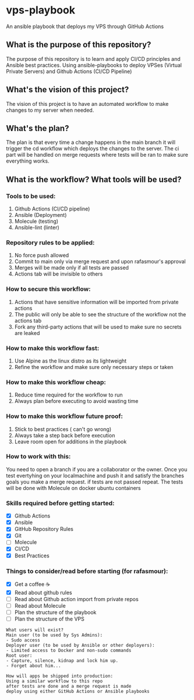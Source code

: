 # vps-playbook
An ansible playbook that deploys my VPS through GitHub Actions

## What is the purpose of this repository?
The purpose of this repository is to learn and apply CI/CD principles and Ansible best practices. 
Using ansible-playbooks to deploy VPSes (Virtual Private Servers) and Github Actions (CI/CD Pipeline)

## What's the vision of this project?
The vision of this project is to have an automated workflow to make changes to my server when needed.

## What's the plan?
The plan is that every time a change happens in the main branch it will trigger the cd workflow which deploys the changes to the server.
The ci part will be handled on merge requests where tests will be ran to make sure everything works.

## What is the workflow? What tools will be used?
### Tools to be used:
  1. Github Actions (CI/CD pipeline)
  2. Ansible (Deployment)
  3. Molecule (testing)
  4. Ansible-lint (linter)

### Repository rules to be applied:
  1. No force push allowed
  2. Commit to main only via merge request and upon rafasmour's approval
  3. Merges will be made only if all tests are passed
  4. Actions tab will be invisible to others

### How to secure this workflow:
  1. Actions that have sensitive information will be imported from private actions
  2. The public will only be able to see the structure of the workflow not the actions tab
  3. Fork any third-party actions that will be used to make sure no secrets are leaked

### How to make this workflow fast:
  1. Use Alpine as the linux distro as its lightweight
  2. Refine the workflow and make sure only necessary steps or taken

### How to make this workflow cheap:
  1. Reduce time required for the workflow to run
  2. Always plan before executing to avoid wasting time

### How to make this workflow future proof:
  1. Stick to best practices ( can't go wrong)
  2. Always take a step back before execution
  3. Leave room open for additions in the playbook

### How to work with this:
You need to open a branch if you are a collaborator or the owner. Once you test evertyhing on your localmachine and push it and satisfy the branches goals you make a merge request. if tests are not passed repeat.
The tests will be done with Molecule on docker ubuntu containers

### Skills required before getting started:
 - [X] Github Actions
 - [X] Ansible
 - [X] GitHub Repository Rules
 - [X] Git
 - [ ] Molecule
 - [X] CI/CD
 - [X] Best Practices 

### Things to consider/read before starting (for rafasmour):
 - [X] Get a coffee ☕
 - [X] Read about github rules
 - [ ] Read about Github action import from private repos
 - [ ] Read about Molecule
 - [ ] Plan the structure of the playbook
 - [ ] Plan the structure of the VPS
```
What users will exist?
Main user (to be used by Sys Admins):
- Sudo access
Deployer user (to be used by Ansible or other deployers):
- Limited access to Docker and non-sudo commands
Root user:
- Capture, silence, kidnap and lock him up.
- Forget about him...

How will apps be shipped into production:
Using a similar workflow to this repo
after tests are done and a merge request is made
deploy using either GitHub Actions or Ansible playbooks

````
 
   
